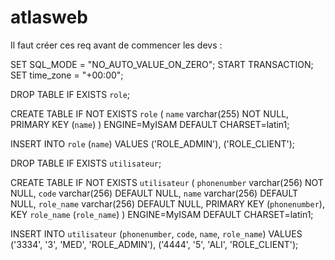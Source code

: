 # atlasweb

Il faut créer ces req avant de commencer les devs :


SET SQL_MODE = "NO_AUTO_VALUE_ON_ZERO";
START TRANSACTION;
SET time_zone = "+00:00";



DROP TABLE IF EXISTS `role`;

CREATE TABLE IF NOT EXISTS `role` (
  `name` varchar(255) NOT NULL,
  PRIMARY KEY (`name`)
) ENGINE=MyISAM DEFAULT CHARSET=latin1;



INSERT INTO `role` (`name`) VALUES
('ROLE_ADMIN'),
('ROLE_CLIENT');




DROP TABLE IF EXISTS `utilisateur`;

CREATE TABLE IF NOT EXISTS `utilisateur` (
  `phonenumber` varchar(256) NOT NULL,
  `code` varchar(256) DEFAULT NULL,
  `name` varchar(256) DEFAULT NULL,
  `role_name` varchar(256) DEFAULT NULL,
  PRIMARY KEY (`phonenumber`),
  KEY `role_name` (`role_name`)
) ENGINE=MyISAM DEFAULT CHARSET=latin1;



INSERT INTO `utilisateur` (`phonenumber`, `code`, `name`, `role_name`) VALUES
('3334', '3', 'MED', 'ROLE_ADMIN'),
('4444', '5', 'ALI', 'ROLE_CLIENT');






